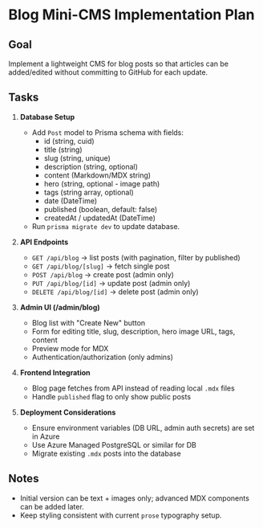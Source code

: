 

# Blog Mini-CMS Implementation Plan

## Goal
Implement a lightweight CMS for blog posts so that articles can be added/edited without committing to GitHub for each update.

## Tasks
1. **Database Setup**
   - Add `Post` model to Prisma schema with fields:
     - id (string, cuid)
     - title (string)
     - slug (string, unique)
     - description (string, optional)
     - content (Markdown/MDX string)
     - hero (string, optional - image path)
     - tags (string array, optional)
     - date (DateTime)
     - published (boolean, default: false)
     - createdAt / updatedAt (DateTime)
   - Run `prisma migrate dev` to update database.

2. **API Endpoints**
   - `GET /api/blog` → list posts (with pagination, filter by published)
   - `GET /api/blog/[slug]` → fetch single post
   - `POST /api/blog` → create post (admin only)
   - `PUT /api/blog/[id]` → update post (admin only)
   - `DELETE /api/blog/[id]` → delete post (admin only)

3. **Admin UI (/admin/blog)**
   - Blog list with "Create New" button
   - Form for editing title, slug, description, hero image URL, tags, content
   - Preview mode for MDX
   - Authentication/authorization (only admins)

4. **Frontend Integration**
   - Blog page fetches from API instead of reading local `.mdx` files
   - Handle `published` flag to only show public posts

5. **Deployment Considerations**
   - Ensure environment variables (DB URL, admin auth secrets) are set in Azure
   - Use Azure Managed PostgreSQL or similar for DB
   - Migrate existing `.mdx` posts into the database

## Notes
- Initial version can be text + images only; advanced MDX components can be added later.
- Keep styling consistent with current `prose` typography setup.